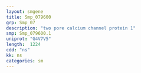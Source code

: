 ```yaml
---
layout: smgene
title: Smp_079600
grp: Smp_07
description: "two pore calcium channel protein 1"
smp: Smp_079600.1
uniprot: "G4V7V5"
length:  1224
cdd: "ns"
kk: ns
categories: sm
---
```

